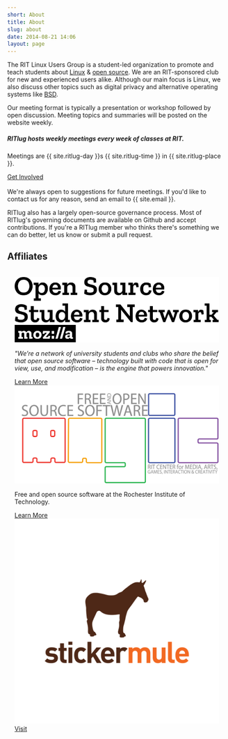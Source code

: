 ```yaml
---
short: About
title: About
slug: about
date: 2014-08-21 14:06
layout: page
---
```

The RIT Linux Users Group is a student-led organization to promote and teach students about [Linux](https://en.wikipedia.org/wiki/Linux) &amp; [open source](https://en.wikipedia.org/wiki/Free_and_open-source_software). We are an RIT-sponsored club for new and experienced users alike. Although our main focus is Linux, we also discuss other topics such as digital privacy and alternative operating systems like [BSD](https://en.wikipedia.org/wiki/Berkeley_Software_Distribution).

Our meeting format is typically a presentation or workshop followed by open discussion. Meeting topics and summaries will be posted on the website weekly.

<div class="card" style="margin-top:1.2em;margin-bottom:1.2em;">
    <div class="card-body">
        <h5 class="card-title">RITlug hosts weekly meetings every week of classes at RIT.</h5>
        <p class="card-text">Meetings are {{ site.ritlug-day }}s {{ site.ritlug-time }} in {{ site.ritlug-place }}.</p>
        <a href="/get-involved" class="btn btn-primary">Get Involved</a>
    </div>
</div>

We're always open to suggestions for future meetings. If you'd like to contact us for any reason, send an email to {{ site.email }}.

RITlug also has a largely open-source governance process. Most of RITlug's governing documents are available on Github and accept contributions. If you're a RITlug member who thinks there's something we can do better, let us know or submit a pull request.

## Affiliates

<div class="row" style="padding:1.2em;">
    <div class="col-12 col-md-6 col-lg-4">
        <img src="/img/affiliate-sponsor/ossn.svg" class="embed-responsive" alt="Mozilla Open Source Student Network" />
        <br />
        <p><i>"We’re a network of university students and clubs who share the belief that open source software – technology built with code that is open for view, use, and modification – is the engine that powers innovation."</i></p>
        <a href="https://opensource.mozilla.community/" target="_blank" class="btn btn-primary w-100 d-block">Learn More</a>
    </div>
    <div class="col-12 col-md-6 col-lg-4">
        <img src="/img/affiliate-sponsor/foss-magic-logo-official.png" class="embed-responsive" alt="Free and Open Source Software @ MAGIC"/>
        <br />
        <p>Free and open source software at the Rochester Institute of Technology.</p>
        <a href="https://fossrit.github.io/" target="_blank" class="btn btn-primary w-100 d-block">Learn More</a>
    </div>
    <div class="col-12 col-md-6 col-lg-4">
        <img src="/img/affiliate-sponsor/sticker-mule-logo-light-bg-stacked.svg" class="embed-responsive" alt="StickerMule" />
        <a href="https://www.stickermule.com/supports/you" target="_blank" class="btn btn-primary w-100 d-block">Visit</a>
    </div>
</div>
